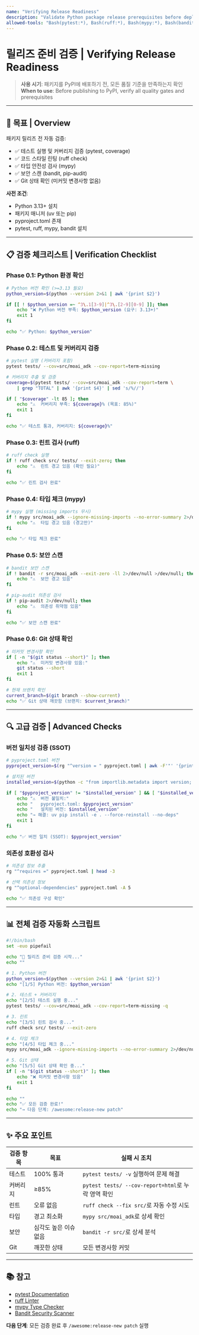 ```yaml
---
name: "Verifying Release Readiness"
description: "Validate Python package release prerequisites before deployment. Use when preparing for release to ensure all tests pass, coverage meets targets, code quality gates are satisfied, and Git state is clean. Run quality checks (pytest, ruff, mypy, bandit) automatically before PyPI or GitHub deployment."
allowed-tools: "Bash(pytest:*), Bash(ruff:*), Bash(mypy:*), Bash(bandit:*), Bash(python:*), Bash(git:*), Read"
---
```


# 릴리즈 준비 검증 | Verifying Release Readiness

> **사용 시기**: 패키지를 PyPI에 배포하기 전, 모든 품질 기준을 만족하는지 확인
> **When to use**: Before publishing to PyPI, verify all quality gates and prerequisites

---

## 🎯 목표 | Overview

패키지 릴리즈 전 자동 검증:
- ✅ 테스트 실행 및 커버리지 검증 (pytest, coverage)
- ✅ 코드 스타일 린팅 (ruff check)
- ✅ 타입 안전성 검사 (mypy)
- ✅ 보안 스캔 (bandit, pip-audit)
- ✅ Git 상태 확인 (미커밋 변경사항 없음)

**사전 조건**:
- Python 3.13+ 설치
- 패키지 매니저 (uv 또는 pip)
- pyproject.toml 존재
- pytest, ruff, mypy, bandit 설치

---

## 📋 검증 체크리스트 | Verification Checklist

### Phase 0.1: Python 환경 확인

```bash
# Python 버전 확인 (>=3.13 필요)
python_version=$(python --version 2>&1 | awk '{print $2}')

if [[ ! $python_version =~ ^3\.1[3-9]|^3\.[2-9][0-9] ]]; then
    echo "❌ Python 버전 부족: $python_version (요구: 3.13+)"
    exit 1
fi

echo "✅ Python: $python_version"
```

### Phase 0.2: 테스트 및 커버리지 검증

```bash
# pytest 실행 (커버리지 포함)
pytest tests/ --cov=src/moai_adk --cov-report=term-missing

# 커버리지 추출 및 검증
coverage=$(pytest tests/ --cov=src/moai_adk --cov-report=term \
    | grep "TOTAL" | awk '{print $4}' | sed 's/%//')

if [ "$coverage" -lt 85 ]; then
    echo "⚠️  커버리지 부족: ${coverage}% (목표: 85%)"
    exit 1
fi

echo "✅ 테스트 통과, 커버리지: ${coverage}%"
```

### Phase 0.3: 린트 검사 (ruff)

```bash
# ruff check 실행
if ! ruff check src/ tests/ --exit-zero; then
    echo "⚠️  린트 경고 있음 (확인 필요)"
fi

echo "✅ 린트 검사 완료"
```

### Phase 0.4: 타입 체크 (mypy)

```bash
# mypy 실행 (missing imports 무시)
if ! mypy src/moai_adk --ignore-missing-imports --no-error-summary 2>/dev/null; then
    echo "⚠️  타입 경고 있음 (경고만)"
fi

echo "✅ 타입 체크 완료"
```

### Phase 0.5: 보안 스캔

```bash
# bandit 보안 스캔
if ! bandit -r src/moai_adk --exit-zero -ll 2>/dev/null >/dev/null; then
    echo "⚠️  보안 경고 있음"
fi

# pip-audit 의존성 검사
if ! pip-audit 2>/dev/null; then
    echo "⚠️  의존성 취약점 있음"
fi

echo "✅ 보안 스캔 완료"
```

### Phase 0.6: Git 상태 확인

```bash
# 미커밋 변경사항 확인
if [ -n "$(git status --short)" ]; then
    echo "⚠️  미커밋 변경사항 있음:"
    git status --short
    exit 1
fi

# 현재 브랜치 확인
current_branch=$(git branch --show-current)
echo "✅ Git 상태 깨끗함 (브랜치: $current_branch)"
```

---

## 🔍 고급 검증 | Advanced Checks

### 버전 일치성 검증 (SSOT)

```bash
# pyproject.toml 버전
pyproject_version=$(rg "^version = " pyproject.toml | awk -F'"' '{print $2}')

# 설치된 버전
installed_version=$(python -c "from importlib.metadata import version; print(version('moai-adk'))" 2>/dev/null || echo "N/A")

if [ "$pyproject_version" != "$installed_version" ] && [ "$installed_version" != "N/A" ]; then
    echo "⚠️  버전 불일치:"
    echo "   pyproject.toml: $pyproject_version"
    echo "   설치된 버전: $installed_version"
    echo "→ 해결: uv pip install -e . --force-reinstall --no-deps"
    exit 1
fi

echo "✅ 버전 일치 (SSOT): $pyproject_version"
```

### 의존성 호환성 검사

```bash
# 의존성 정보 추출
rg "^requires =" pyproject.toml | head -3

# 선택 의존성 정보
rg "^optional-dependencies" pyproject.toml -A 5

echo "✅ 의존성 구성 확인"
```

---

## 📊 전체 검증 자동화 스크립트

```bash
#!/bin/bash
set -euo pipefail

echo "🚀 릴리즈 준비 검증 시작..."
echo ""

# 1. Python 버전
python_version=$(python --version 2>&1 | awk '{print $2}')
echo "[1/5] Python 버전: $python_version"

# 2. 테스트 + 커버리지
echo "[2/5] 테스트 실행 중..."
pytest tests/ --cov=src/moai_adk --cov-report=term-missing -q

# 3. 린트
echo "[3/5] 린트 검사 중..."
ruff check src/ tests/ --exit-zero

# 4. 타입 체크
echo "[4/5] 타입 체크 중..."
mypy src/moai_adk --ignore-missing-imports --no-error-summary 2>/dev/null || true

# 5. Git 상태
echo "[5/5] Git 상태 확인 중..."
if [ -n "$(git status --short)" ]; then
    echo "❌ 미커밋 변경사항 있음"
    exit 1
fi

echo ""
echo "✅ 모든 검증 완료!"
echo "→ 다음 단계: /awesome:release-new patch"
```

---

## ✨ 주요 포인트

| 검증 항목 | 목표 | 실패 시 조치 |
|---------|------|-----------|
| 테스트 | 100% 통과 | `pytest tests/ -v` 실행하여 문제 해결 |
| 커버리지 | ≥85% | `pytest tests/ --cov-report=html`로 누락 영역 확인 |
| 린트 | 오류 없음 | `ruff check --fix src/`로 자동 수정 시도 |
| 타입 | 경고 최소화 | `mypy src/moai_adk`로 상세 확인 |
| 보안 | 심각도 높은 이슈 없음 | `bandit -r src/`로 상세 분석 |
| Git | 깨끗한 상태 | 모든 변경사항 커밋 |

---

## 📚 참고

- [pytest Documentation](https://docs.pytest.org/)
- [ruff Linter](https://github.com/astral-sh/ruff)
- [mypy Type Checker](https://mypy.readthedocs.io/)
- [Bandit Security Scanner](https://bandit.readthedocs.io/)

**다음 단계**: 모든 검증 완료 후 `/awesome:release-new patch` 실행

